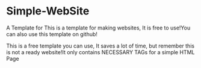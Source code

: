 # Simple-WebSite
A Template for
This is a template for making websites, It is free to use!You can also use this template on github!

This is a free template you can use, It saves a lot of time, but remember this is not a ready website!It only contains NECESSARY TAGs for a simple HTML Page